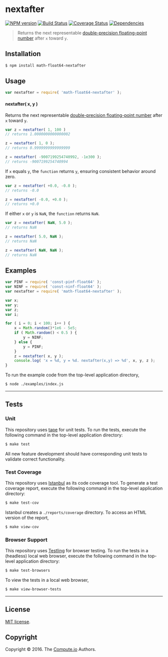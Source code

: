 nextafter
===
[![NPM version][npm-image]][npm-url] [![Build Status][build-image]][build-url] [![Coverage Status][coverage-image]][coverage-url] [![Dependencies][dependencies-image]][dependencies-url]

> Returns the next representable [double-precision floating-point number][ieee754] after `x` toward `y`.


## Installation

``` bash
$ npm install math-float64-nextafter
```


## Usage

``` javascript
var nextafter = require( 'math-float64-nextafter' );
```

#### nextafter( x, y )

Returns the next representable [double-precision floating-point number][ieee754] after `x` toward `y`.

``` javascript
var z = nextafter( 1, 100 )
// returns 1.0000000000000002

z = nextafter( 1, 0 );
// returns 0.9999999999999999

z = nextafter( -9007199254740992, -1e300 );
// returns -9007199254740994
```

If `x` equals `y`, the `function` returns `y`, ensuring consistent behavior around zero.

``` javascript
var z = nextafter( +0.0, -0.0 );
// returns -0.0

z = nextafter( -0.0, +0.0 );
// returns +0.0
```

If either `x` or `y` is `NaN`, the `function` returns `NaN`.

``` javascript
var z = nextafter( NaN, 5.0 );
// returns NaN

z = nextafter( 5.0, NaN );
// returns NaN

z = nextafter( NaN, NaN );
// returns NaN
```


## Examples

``` javascript
var PINF = require( 'const-pinf-float64' );
var NINF = require( 'const-ninf-float64' );
var nextafter = require( 'math-float64-nextafter' );

var x;
var y;
var z;
var i;

for ( i = 0; i < 100; i++ ) {
	x = Math.random()*1e6 - 5e5;
	if ( Math.random() < 0.5 ) {
		y = NINF;
	} else {
		y = PINF;
	}
	z = nextafter( x, y );
	console.log( 'x = %d, y = %d. nextafter(x,y) => %d', x, y, z );
}
```

To run the example code from the top-level application directory,

``` bash
$ node ./examples/index.js
```


---
## Tests

### Unit

This repository uses [tape][tape] for unit tests. To run the tests, execute the following command in the top-level application directory:

``` bash
$ make test
```

All new feature development should have corresponding unit tests to validate correct functionality.


### Test Coverage

This repository uses [Istanbul][istanbul] as its code coverage tool. To generate a test coverage report, execute the following command in the top-level application directory:

``` bash
$ make test-cov
```

Istanbul creates a `./reports/coverage` directory. To access an HTML version of the report,

``` bash
$ make view-cov
```


### Browser Support

This repository uses [Testling][testling] for browser testing. To run the tests in a (headless) local web browser, execute the following command in the top-level application directory:

``` bash
$ make test-browsers
```

To view the tests in a local web browser,

``` bash
$ make view-browser-tests
```

<!-- [![browser support][browsers-image]][browsers-url] -->


---
## License

[MIT license](http://opensource.org/licenses/MIT).


## Copyright

Copyright &copy; 2016. The [Compute.io][compute-io] Authors.


[npm-image]: http://img.shields.io/npm/v/math-float64-nextafter.svg
[npm-url]: https://npmjs.org/package/math-float64-nextafter

[build-image]: http://img.shields.io/travis/math-io/float64-nextafter/master.svg
[build-url]: https://travis-ci.org/math-io/float64-nextafter

[coverage-image]: https://img.shields.io/codecov/c/github/math-io/float64-nextafter/master.svg
[coverage-url]: https://codecov.io/github/math-io/float64-nextafter?branch=master

[dependencies-image]: http://img.shields.io/david/math-io/float64-nextafter.svg
[dependencies-url]: https://david-dm.org/math-io/float64-nextafter

[dev-dependencies-image]: http://img.shields.io/david/dev/math-io/float64-nextafter.svg
[dev-dependencies-url]: https://david-dm.org/dev/math-io/float64-nextafter

[github-issues-image]: http://img.shields.io/github/issues/math-io/float64-nextafter.svg
[github-issues-url]: https://github.com/math-io/float64-nextafter/issues

[tape]: https://github.com/substack/tape
[istanbul]: https://github.com/gotwarlost/istanbul
[testling]: https://ci.testling.com

[compute-io]: https://github.com/compute-io/
[ieee754]: https://en.wikipedia.org/wiki/IEEE_754-1985

